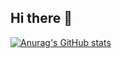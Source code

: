 ## Hi there 👋

[![Anurag's GitHub stats](https://github-readme-stats.vercel.app/apilucastbzequinianuraghazra)](https://github.com/anuraghazra/github-readme-stats)
